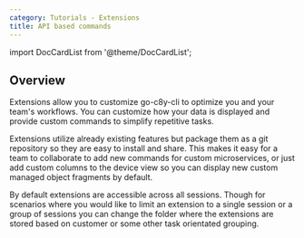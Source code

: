 ```yaml
---
category: Tutorials - Extensions
title: API based commands
---
```


import DocCardList from '@theme/DocCardList';

## Overview

Extensions allow you to customize go-c8y-cli to optimize you and your team's workflows. You can customize how your data is displayed and provide custom commands to simplify repetitive tasks.

Extensions utilize already existing features but package them as a git repository so they are easy to install and share. This makes it easy for a team to collaborate to add new commands for custom microservices, or just add custom columns to the device view so you can display new custom managed object fragments by default.

By default extensions are accessible across all sessions. Though for scenarios where you would like to limit an extension to a single session or a group of sessions you can change the folder where the extensions are stored based on customer or some other task orientated grouping.

<DocCardList />
